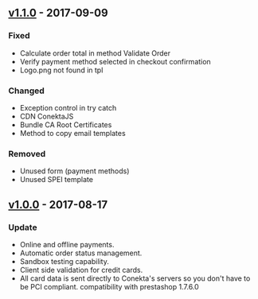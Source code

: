 ## [v1.1.0](https://github.com/conekta/ConektaPaymentsPrestashop/releases/tag/v1.1.0) - 2017-09-09
### Fixed
-   Calculate order total in method Validate Order
-   Verify payment method selected in checkout confirmation
-   Logo.png not found in tpl

### Changed
-   Exception control in try catch
-   CDN ConektaJS
-   Bundle CA Root Certificates
-   Method to copy email templates

### Removed
-   Unused form (payment methods)
-   Unused SPEI template

## [v1.0.0](https://github.com/conekta/ConektaPaymentsPrestashop/releases/tag/v1.0.0) - 2017-08-17
### Update
-   Online and offline payments.
-   Automatic order status management.
-   Sandbox testing capability.
-   Client side validation for credit cards.
-   All card data is sent directly to Conekta's servers so you don't have to be PCI compliant.
compatibility with prestashop 1.7.6.0
